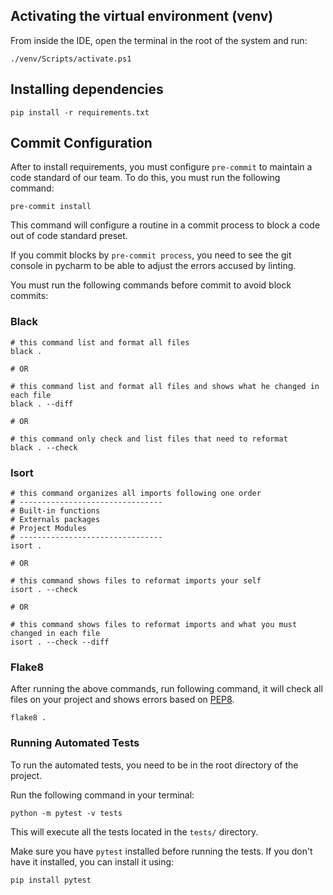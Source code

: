 ## Activating the virtual environment (venv)
From inside the IDE, open the terminal in the root of the system and run:
```shell
./venv/Scripts/activate.ps1
```

## Installing dependencies
````shell
pip install -r requirements.txt
````

## Commit Configuration

After to install requirements, you must configure ``pre-commit`` to maintain a code standard of our team.
To do this, you must run the following command:

```shell
pre-commit install
```

This command will configure a routine in a commit process to block a code out of code standard preset.

If you commit blocks by ``pre-commit process``, you need to see the git console in pycharm to be 
able to adjust the errors accused by linting.

You must run the following commands before commit to avoid block commits:

### Black

```shell
# this command list and format all files
black .

# OR

# this command list and format all files and shows what he changed in each file
black . --diff

# OR

# this command only check and list files that need to reformat
black . --check
```

### Isort

```shell
# this command organizes all imports following one order
# --------------------------------
# Built-in functions
# Externals packages
# Project Modules
# --------------------------------
isort .

# OR 

# this command shows files to reformat imports your self
isort . --check

# OR 

# this command shows files to reformat imports and what you must changed in each file
isort . --check --diff
```

### Flake8

After running the above commands, run following command, it will check all files on your project 
and shows errors based on [PEP8](https://peps.python.org/pep-0008/).
```shell
flake8 .
```

### Running Automated Tests

To run the automated tests, you need to be in the root directory of the project.

Run the following command in your terminal:

```shell
python -m pytest -v tests
```

This will execute all the tests located in the `tests/` directory.

Make sure you have `pytest` installed before running the tests. If you don't have it installed, you can install it using:

```shell
pip install pytest
```